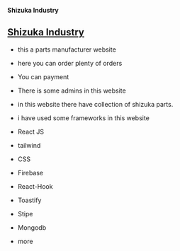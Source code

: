 **Shizuka Industry**
## [Shizuka Industry](https://shizuka-industry.web.app/)

* this a parts manufacturer website
* here you can order plenty of orders 
* You can payment
* There is some admins in this website
* in this website there have collection of shizuka parts.

* i have used some frameworks in this website
* React JS
* tailwind
* CSS
* Firebase
* React-Hook
* Toastify
* Stipe
* Mongodb
* more